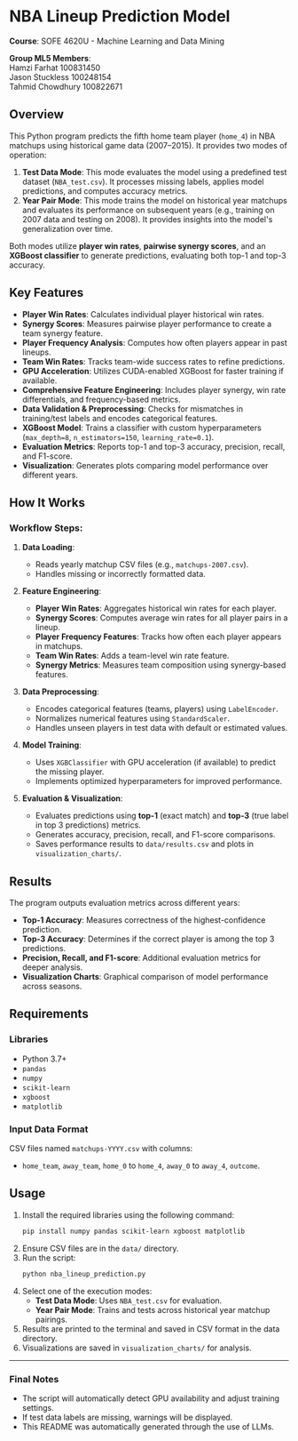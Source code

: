 # NBA Lineup Prediction Model  

**Course**: SOFE 4620U - Machine Learning and Data Mining  

**Group ML5 Members**:  
Hamzi Farhat 100831450  
Jason Stuckless 100248154  
Tahmid Chowdhury 100822671  

## Overview
This Python program predicts the fifth home team player (`home_4`) in NBA matchups using historical game data (2007–2015). It provides two modes of operation:

1. **Test Data Mode**: This mode evaluates the model using a predefined test dataset (`NBA_test.csv`). It processes missing labels, applies model predictions, and computes accuracy metrics.
2. **Year Pair Mode**: This mode trains the model on historical year matchups and evaluates its performance on subsequent years (e.g., training on 2007 data and testing on 2008). It provides insights into the model's generalization over time.

Both modes utilize **player win rates**, **pairwise synergy scores**, and an **XGBoost classifier** to generate predictions, evaluating both top-1 and top-3 accuracy.

## Key Features
- **Player Win Rates**: Calculates individual player historical win rates.
- **Synergy Scores**: Measures pairwise player performance to create a team synergy feature.
- **Player Frequency Analysis**: Computes how often players appear in past lineups.
- **Team Win Rates**: Tracks team-wide success rates to refine predictions.
- **GPU Acceleration**: Utilizes CUDA-enabled XGBoost for faster training if available.
- **Comprehensive Feature Engineering**: Includes player synergy, win rate differentials, and frequency-based metrics.
- **Data Validation & Preprocessing**: Checks for mismatches in training/test labels and encodes categorical features.
- **XGBoost Model**: Trains a classifier with custom hyperparameters (`max_depth=8`, `n_estimators=150`, `learning_rate=0.1`).
- **Evaluation Metrics**: Reports top-1 and top-3 accuracy, precision, recall, and F1-score.
- **Visualization**: Generates plots comparing model performance over different years.

## How It Works
### Workflow Steps:
1. **Data Loading**:  
   - Reads yearly matchup CSV files (e.g., `matchups-2007.csv`).
   - Handles missing or incorrectly formatted data.
   
2. **Feature Engineering**:  
   - **Player Win Rates**: Aggregates historical win rates for each player.  
   - **Synergy Scores**: Computes average win rates for all player pairs in a lineup.  
   - **Player Frequency Features**: Tracks how often each player appears in matchups.  
   - **Team Win Rates**: Adds a team-level win rate feature.  
   - **Synergy Metrics**: Measures team composition using synergy-based features.
   
3. **Data Preprocessing**:  
   - Encodes categorical features (teams, players) using `LabelEncoder`.  
   - Normalizes numerical features using `StandardScaler`.  
   - Handles unseen players in test data with default or estimated values.  
   
4. **Model Training**:  
   - Uses `XGBClassifier` with GPU acceleration (if available) to predict the missing player.  
   - Implements optimized hyperparameters for improved performance.
   
5. **Evaluation & Visualization**:  
   - Evaluates predictions using **top-1** (exact match) and **top-3** (true label in top 3 predictions) metrics.  
   - Generates accuracy, precision, recall, and F1-score comparisons.  
   - Saves performance results to `data/results.csv` and plots in `visualization_charts/`.

## Results
The program outputs evaluation metrics across different years:
- **Top-1 Accuracy**: Measures correctness of the highest-confidence prediction.  
- **Top-3 Accuracy**: Determines if the correct player is among the top 3 predictions.  
- **Precision, Recall, and F1-score**: Additional evaluation metrics for deeper analysis.
- **Visualization Charts**: Graphical comparison of model performance across seasons.

## Requirements
### Libraries
- Python 3.7+
- `pandas`
- `numpy`
- `scikit-learn`
- `xgboost`
- `matplotlib`

### Input Data Format
CSV files named `matchups-YYYY.csv` with columns:  
- `home_team`, `away_team`, `home_0` to `home_4`, `away_0` to `away_4`, `outcome`.

## Usage
1. Install the required libraries using the following command:
   ```bash
   pip install numpy pandas scikit-learn xgboost matplotlib
   ```
2. Ensure CSV files are in the `data/` directory.  
3. Run the script:
   ```bash
   python nba_lineup_prediction.py
   ```
4. Select one of the execution modes:
   - **Test Data Mode**: Uses `NBA_test.csv` for evaluation.
   - **Year Pair Mode**: Trains and tests across historical year matchup pairings.
5. Results are printed to the terminal and saved in CSV format in the data directory. 
6. Visualizations are saved in `visualization_charts/` for analysis.

---

### Final Notes
- The script will automatically detect GPU availability and adjust training settings.
- If test data labels are missing, warnings will be displayed.
- This README was automatically generated through the use of LLMs.
